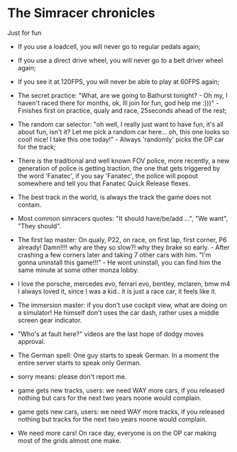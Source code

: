 # The Simracer chronicles
Just for fun


- If you use a loadcell, you will never go to regular pedals again;

- If you use a direct drive wheel, you will never go to a belt driver wheel again;

- If you see it at 120FPS, you will never be able to play at 60FPS again;

- The secret practice: "What, are we going to Bathurst tonight? - Oh my, I haven't raced there for months, ok, Ill join for fun, god help me :)))" - Finishes first on practice, qualy and race, 25seconds ahead of the rest;

- The random car selector: "oh well, I really just want to have fun, it's all about fun, isn't it? Let me pick a random car here... oh, this one looks so cool! nice! I take this one today!" - Always 'randomly' picks the OP car for the track;

- There is the traditional and well known FOV police, more recently, a new generation of police is getting traction, the one that gets triggered by the word 'Fanatec', if you say 'Fanatec', the police will popout somewhere and tell you that Fanatec Quick Release flexes.

- The best track in the world, is always the track the game does not contain.

- Most common simracers quotes: "It should have/be/add ...", "We want", "They should".

- The first lap master: On qualy, P22, on race, on first lap, first corner, P6 already! Damn!!!! why are they so slow?! why they brake so early. - After crashing a few corners later and taking 7 other cars with him. "I'm gonna uninstall this game!!!" - He wont uninstall, you can find him the same minute at some other monza lobby.

- I love the porsche, mercedes evo, ferrari evo, bentley, mclaren, bmw m4 I always loved it, since I was a kid.. it is just a race car, it feels like it.

- The immersion master: if you don't use cockpit view, what are doing on a simulator! He himself don't uses the car dash, rather uses a middle screen gear indicator.

- "Who's at fault here?" videos are the last hope of dodgy moves approval.

- The German spell: One guy starts to speak German. In a moment the entire server starts to speak only German.

- sorry means: please don't report me.

- game gets new tracks, users: we need WAY more cars, if you released nothing but cars for the next two years noone would complain.

- game gets new cars, users: we need WAY more tracks, if you released nothing but tracks for the next two years noone would complain.

- We need more cars! On race day, everyone is on the OP car making most of the grids almost one make.
